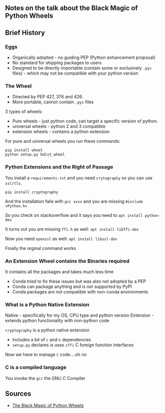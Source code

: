 ## Notes on the talk about the Black Magic of Python Wheels

## Brief History

### Eggs

* Organically adopted - no guiding PEP (Python enhancement proposal)
* No standard for shipping packages to users
* Designed to be directly importable (contain some or exclusively `.pyc` files) - which may not be compatible with your python version

### The Wheel

* Directed by PEP 427, 376 and 426.
* More portable, cannot contain `.pyc` files

3 types of wheels:
* Pure wheels - just python code, can target a specific version of python.
* universal wheels - python 2 and 3 compatible
* extension wheels - contains a python extension

For pure and universal wheels you run these commands:

    pip install wheel
    python setup.py bdist_wheel

### Python Extensions and the Right of Passage

You install a `requirements.txt` and you need `crytography` so you can use `ssl/tls`.

    pip install cryptography

And the installation fails with `gcc xxxx` and you are missing `#include <Python.h>`

So you check on stackoverflow and it says you need to `apt install python-dev`

It turns out you are missing `ffi.h` as well: `apt install libffi-dev`

Now you need `openssl` as well: `apt install libssl-dev`

Finally the orginal command works

### An Extension Wheel contains the Binaries required

It contains all the packages and takes much less time

* Conda tried to fix these issues but was also not adopted by a PEP
* Conda can package anything and is not supported by PyPI
* Conda packages are not compatible with non-conda environments

### What is a Python Native Extension

Native - specifically for my OS, CPU type and python version
Extension - extends python functionality with non-python code

`cryptography` is a python native extension

* Includes a bit of `c` and c dependencies
* `setup.py` declares is uses `cffi` C foreign function interfaces

Now we have to manage `C` code....oh no

### C is a compiled language

You invoke the `gcc` the GNU C Compiler








## Sources

* [The Black Magic of Python Wheels](https://www.youtube.com/watch?v=02aAZ8u3wEQ)

